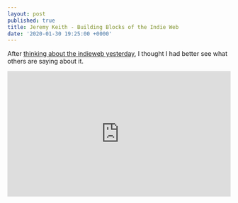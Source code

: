 ```yaml
---
layout: post
published: true
title: Jeremy Keith - Building Blocks of the Indie Web
date: '2020-01-30 19:25:00 +0000'
---
```


After [thinking about the indieweb yesterday](/post/2020-01-29-shouting-in-the-wind.html), I thought I had better see what others are saying about it.


<div style="position: relative;width: 100%;height: 0;padding-bottom: 56.25%;">
	<iframe src="https://www.youtube.com/embed/VvYK-K0jWng" frameborder="0" allowfullscreen style="position: absolute;top: 0;left: 0;width: 100%;height: 100%;"></iframe>
</div>
